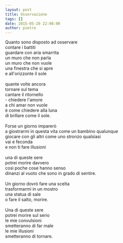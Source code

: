 ```yaml
---
layout: post
title: Osservazione
tags: []
date: 2015-05-20 22:08:00
author: pietro
---
```

Quanto sono disposto ad osservare<br/>contare i battiti<br/>guardare con aria smarrita<br/>un muro che non parla<br/>un muro che non vuole<br/>una finestra che si apre<br/>e all'orizzonte il sole<br/><br/>quante volte ancora<br/>tornare sul tema<br/>cantare il ritornello<br/>- chiedere l'amore<br/>a chi amar non vuole<br/>è come chiedere alla luna<br/>di brillare come il sole.<br/><br/>Forse un giorno imparerò<br/>a giostrarmi in questa vita come un bambino qualunque<br/>giocare con gli altri come uno stronzo qualsiasi<br/>vai e feconda<br/>e non ti fare illusioni<br/><br/>una di queste sere<br/>potrei morire davvero<br/>così poche cose hanno senso<br/>dinanzi al vuoto che sono in grado di sentire.<br/><br/>Un giorno dovrò fare una scelta<br/>trasformarmi in un mostro<br/>una statua di sale<br/>o fare il salto, morire.<br/><br/>Una di queste sere<br/>potrei morire sul serio<br/>le mie convulsioni<br/>smetteranno di far male<br/>le mie illusioni<br/>smetteranno di tornare.
